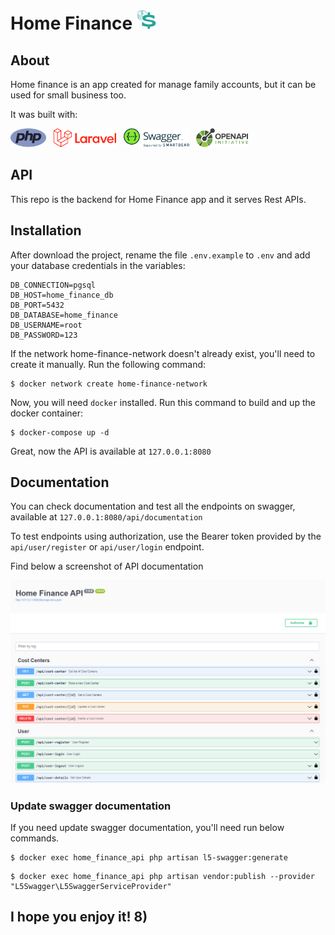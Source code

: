 # Home Finance ![Logo](./storage/api-docs/api-logo.png?raw=true "Logo")

## About

Home finance is an app created for manage family accounts, but it can be used for small business too.

It was built with:
<div>
<img src="./storage/api-docs/php-logo.png" alt="php" height="30"/>
&nbsp;
<img src="./storage/api-docs/laravel-logo.png" alt="laravel" height="30"/>
&nbsp;
<img src="./storage/api-docs/swagger-logo.png" alt="swagger" height="30"/>
&nbsp;
<img src="./storage/api-docs/openapi-logo.png" alt="openapi" height="30"/>
</div>


## API

This repo is the backend for Home Finance app and it serves Rest APIs.

## Installation
After download the project, rename the file `.env.example` to `.env` and add your database credentials in the variables:

```
DB_CONNECTION=pgsql
DB_HOST=home_finance_db
DB_PORT=5432
DB_DATABASE=home_finance
DB_USERNAME=root
DB_PASSWORD=123
```

If the network home-finance-network doesn't already exist, you'll need to create it manually. Run the following command:

```
$ docker network create home-finance-network
```

Now, you will need `docker` installed. Run this command to build and up the docker container:

```
$ docker-compose up -d
```

Great, now the API is available at `127.0.0.1:8080`

## Documentation

You can check documentation and test all the endpoints on swagger, available at `127.0.0.1:8080/api/documentation`

To test endpoints using authorization, use the Bearer token provided by the `api/user/register` or `api/user/login` endpoint.

Find below a screenshot of API documentation

![API Documentation](./storage/api-docs/api-docs.png?raw=true "API Documentation")

### Update swagger documentation

If you need update swagger documentation, you'll need run below commands.

```
$ docker exec home_finance_api php artisan l5-swagger:generate
```

```
$ docker exec home_finance_api php artisan vendor:publish --provider "L5Swagger\L5SwaggerServiceProvider"
```

## I hope you enjoy it! 8)